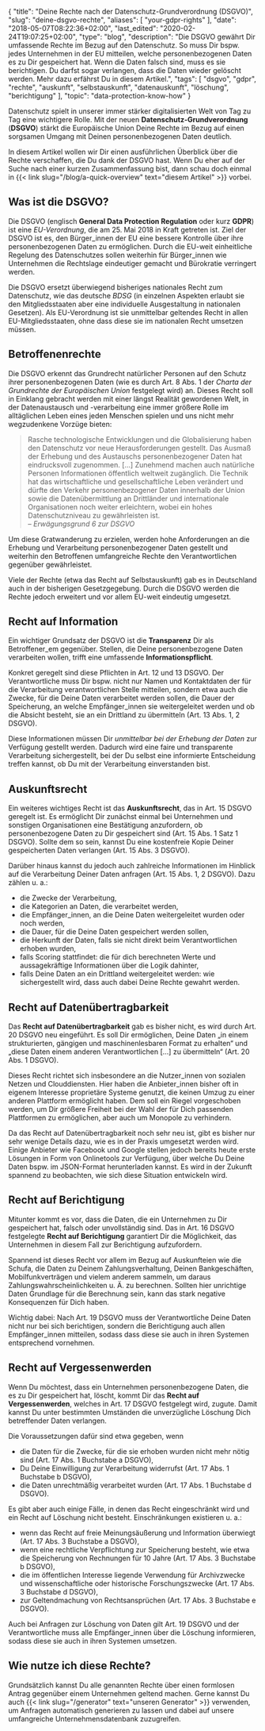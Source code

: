 {
    "title": "Deine Rechte nach der Datenschutz-Grundverordnung (DSGVO)",
    "slug": "deine-dsgvo-rechte",
    "aliases": [ "your-gdpr-rights" ],
    "date": "2018-05-07T08:22:36+02:00",
    "last_edited": "2020-02-24T19:07:25+02:00",
    "type": "blog",
    "description": "Die DSGVO gewährt Dir umfassende Rechte im Bezug auf den Datenschutz. So muss Dir bspw. jedes Unternehmen in der EU mitteilen, welche personenbezogenen Daten es zu Dir gespeichert hat. Wenn die Daten falsch sind, muss es sie berichtigen. Du darfst sogar verlangen, dass die Daten wieder gelöscht werden. Mehr dazu erfährst Du in diesem Artikel.",
    "tags": [ "dsgvo", "gdpr", "rechte", "auskunft", "selbstauskunft", "datenauskunft", "löschung", "berichtigung" ],
    "topic": "data-protection-know-how"
}

Datenschutz spielt in unserer immer stärker digitalisierten Welt von Tag zu Tag eine wichtigere Rolle. Mit der neuen **Datenschutz-Grundverordnung** (**DSGVO**) stärkt die Europäische Union Deine Rechte im Bezug auf einen sorgsamen Umgang mit Deinen personenbezogenen Daten deutlich.

In diesem Artikel wollen wir Dir einen ausführlichen Überblick über die Rechte verschaffen, die Du dank der DSGVO hast. Wenn Du eher auf der Suche nach einer kurzen Zusammenfassung bist, dann schau doch einmal in {{< link slug="/blog/a-quick-overview" text="diesem Artikel" >}} vorbei.

## Was ist die DSGVO?

Die DSGVO (englisch **General Data Protection Regulation** oder kurz **GDPR**) ist eine *EU-Verordnung*, die am 25. Mai 2018 in Kraft getreten ist. Ziel der DSGVO ist es, den Bürger_innen der EU eine bessere Kontrolle über ihre personenbezogenen Daten zu ermöglichen. Durch die EU-weit einheitliche Regelung des Datenschutzes sollen weiterhin für Bürger_innen wie Unternehmen die Rechtslage eindeutiger gemacht und Bürokratie verringert werden.

Die DSGVO ersetzt überwiegend bisheriges nationales Recht zum Datenschutz, wie das deutsche *BDSG* (in einzelnen Aspekten erlaubt sie den Mitgliedsstaaten aber eine individuelle Ausgestaltung in nationalen Gesetzen). Als EU-Verordnung ist sie unmittelbar geltendes Recht in allen EU-Mitgliedsstaaten, ohne dass diese sie im nationalen Recht umsetzen müssen.

## Betroffenenrechte

Die DSGVO erkennt das Grundrecht natürlicher Personen auf den Schutz ihrer personenbezogenen Daten (wie es durch Art. 8 Abs. 1 der *Charta der Grundrechte der Europäischen Union* festgelegt wird) an. Dieses Recht soll in Einklang gebracht werden mit einer längst Realität gewordenen Welt, in der Datenaustausch und -verarbeitung eine immer größere Rolle im alltäglichen Leben eines jeden Menschen spielen und uns nicht mehr wegzudenkene Vorzüge bieten:

> Rasche technologische Entwicklungen und die Globalisierung haben den Datenschutz vor neue Herausforderungen gestellt. Das Ausmaß der Erhebung und des Austauschs personenbezogener Daten hat eindrucksvoll zugenommen. […] Zunehmend machen auch natürliche Personen Informationen öffentlich weltweit zugänglich. Die Technik hat das wirtschaftliche und gesellschaftliche Leben verändert und dürfte den Verkehr personenbezogener Daten innerhalb der Union sowie die Datenübermittlung an Drittländer und internationale Organisationen noch weiter erleichtern, wobei ein hohes Datenschutzniveau zu gewährleisten ist.  
> – <cite>Erwägungsgrund 6 zur DSGVO</cite>

Um diese Gratwanderung zu erzielen, werden hohe Anforderungen an die Erhebung und Verarbeitung personenbezogener Daten gestellt und weiterhin den Betroffenen umfangreiche Rechte den Verantwortlichen gegenüber gewährleistet.

Viele der Rechte (etwa das Recht auf Selbstauskunft) gab es in Deutschland auch in der bisherigen Gesetzgegebung. Durch die DSGVO werden die Rechte jedoch erweitert und vor allem EU-weit eindeutig umgesetzt.

## Recht auf Information

Ein wichtiger Grundsatz der DSGVO ist die **Transparenz** Dir als Betroffener_em gegenüber. Stellen, die Deine personenbezogene Daten verarbeiten wollen, trifft eine umfassende **Informationspflicht**.

Konkret geregelt sind diese Pflichten in Art. 12 und 13 DSGVO. Der Verantwortliche muss Dir bspw. nicht nur Namen und Kontaktdaten der für die Verarbeitung verantwortlichen Stelle mitteilen, sondern etwa auch die Zwecke, für die Deine Daten verarbeitet werden sollen, die Dauer der Speicherung, an welche Empfänger_innen sie weitergeleitet werden und ob die Absicht besteht, sie an ein Drittland zu übermitteln (Art. 13 Abs. 1, 2 DSGVO).

Diese Informationen müssen Dir *unmittelbar bei der Erhebung der Daten* zur Verfügung gestellt werden. Dadurch wird eine faire und transparente Verarbeitung sichergestellt, bei der Du selbst eine informierte Entscheidung treffen kannst, ob Du mit der Verarbeitung einverstanden bist.

## Auskunftsrecht

Ein weiteres wichtiges Recht ist das **Auskunftsrecht**, das in Art. 15 DSGVO geregelt ist. Es ermöglicht Dir zunächst einmal bei Unternehmen und sonstigen Organisationen eine Bestätigung anzufordern, ob personenbezogene Daten zu Dir gespeichert sind (Art. 15 Abs. 1 Satz 1 DSGVO). Sollte dem so sein, kannst Du eine kostenfreie Kopie Deiner gespeicherten Daten verlangen (Art. 15 Abs. 3 DSGVO).

Darüber hinaus kannst du jedoch auch zahlreiche Informationen im Hinblick auf die Verarbeitung Deiner Daten anfragen (Art. 15 Abs. 1, 2 DSGVO). Dazu zählen u.&nbsp;a.:

* die Zwecke der Verarbeitung,
* die Kategorien an Daten, die verarbeitet werden,
* die Empfänger_innen, an die Deine Daten weitergeleitet wurden oder noch werden,
* die Dauer, für die Deine Daten gespeichert werden sollen,
* die Herkunft der Daten, falls sie nicht direkt beim Verantwortlichen erhoben wurden,
* falls Scoring stattfindet: die für dich berechneten Werte und aussagekräftige Informationen über die Logik dahinter,
* falls Deine Daten an ein Drittland weitergeleitet werden: wie sichergestellt wird, dass auch dabei Deine Rechte gewahrt werden.

## Recht auf Datenübertragbarkeit

Das **Recht auf Datenübertragbarkeit** gab es bisher nicht, es wird durch Art. 20 DSGVO neu eingeführt. Es soll Dir ermöglichen, Deine Daten „in einem strukturierten, gängigen und maschinenlesbaren Format zu erhalten“ und „diese Daten einem anderen Verantwortlichen […] zu übermitteln“ (Art. 20 Abs. 1 DSGVO).

Dieses Recht richtet sich insbesondere an die Nutzer_innen von sozialen Netzen und Clouddiensten. Hier haben die Anbieter_innen bisher oft in eigenem Interesse proprietäre Systeme genutzt, die keinen Umzug zu einer anderen Plattform ermöglicht haben. Dem soll ein Riegel vorgeschoben werden, um Dir größere Freiheit bei der Wahl der für Dich passenden Plattformen zu ermöglichen, aber auch um Monopole zu verhindern.

Da das Recht auf Datenübertragbarkeit noch sehr neu ist, gibt es bisher nur sehr wenige Details dazu, wie es in der Praxis umgesetzt werden wird. Einige Anbieter wie Facebook und Google stellen jedoch bereits heute erste Lösungen in Form von Onlinetools zur Verfügung, über welche Du Deine Daten bspw. im JSON-Format herunterladen kannst. Es wird in der Zukunft spannend zu beobachten, wie sich diese Situation entwickeln wird.

## Recht auf Berichtigung

Mitunter kommt es vor, dass die Daten, die ein Unternehmen zu Dir gespeichert hat, falsch oder unvollständig sind. Das in Art. 16 DSGVO festgelegte **Recht auf Berichtigung** garantiert Dir die Möglichkeit, das Unternehmen in diesem Fall zur Berichtigung aufzufordern.

Spannend ist dieses Recht vor allem im Bezug auf Auskunfteien wie die Schufa, die Daten zu Deinem Zahlungsverhaltung, Deinen Bankgeschäften, Mobilfunkverträgen und vielem anderem sammeln, um daraus Zahlungswahrscheinlichkeiten u.&nbsp;Ä. zu berechnen. Sollten hier unrichtige Daten Grundlage für die Berechnung sein, kann das stark negative Konsequenzen für Dich haben.

Wichtig dabei: Nach Art. 19 DSGVO muss der Verantwortliche Deine Daten nicht nur bei sich berichtigen, sondern die Berichtigung auch allen Empfänger_innen mitteilen, sodass dass diese sie auch in ihren Systemen entsprechend vornehmen.

## Recht auf Vergessenwerden

Wenn Du möchtest, dass ein Unternehmen personenbezogene Daten, die es zu Dir gespeichert hat, löscht, kommt Dir das **Recht auf Vergessenwerden**, welches in Art. 17 DSGVO festgelegt wird, zugute. Damit kannst Du unter bestimmten Umständen die unverzügliche Löschung Dich betreffender Daten verlangen.

Die Voraussetzungen dafür sind etwa gegeben, wenn

* die Daten für die Zwecke, für die sie erhoben wurden nicht mehr nötig sind (Art. 17 Abs. 1 Buchstabe a DSGVO),
* Du Deine Einwilligung zur Verarbeitung widerrufst (Art. 17 Abs. 1 Buchstabe b DSGVO),
* die Daten unrechtmäßig verarbeitet wurden (Art. 17 Abs. 1 Buchstabe d DSGVO).

Es gibt aber auch einige Fälle, in denen das Recht eingeschränkt wird und ein Recht auf Löschung nicht besteht. Einschränkungen existieren u.&nbsp;a.:

* wenn das Recht auf freie Meinungsäußerung und Information überwiegt (Art. 17 Abs. 3 Buchstabe a DSGVO),
* wenn eine rechtliche Verpflichtung zur Speicherung besteht, wie etwa die Speicherung von Rechnungen für 10 Jahre (Art. 17 Abs. 3 Buchstabe b DSGVO),
* die im öffentlichen Interesse liegende Verwendung für Archivzwecke und wissenschaftliche oder historische Forschungszwecke (Art. 17 Abs. 3 Buchstabe d DSGVO),
* zur Geltendmachung von Rechtsansprüchen (Art. 17 Abs. 3 Buchstabe e DSGVO).

Auch bei Anfragen zur Löschung von Daten gilt Art. 19 DSGVO und der Verantwortliche muss alle Empfänger_innen über die Löschung informieren, sodass diese sie auch in ihren Systemen umsetzen.

## Wie nutze ich diese Rechte?

Grundsätzlich kannst Du alle genannten Rechte über einen formlosen Antrag gegenüber einem Unternehmen geltend machen. Gerne kannst Du auch {{< link slug="/generator" text="unseren Generator" >}} verwenden, um Anfragen automatisch generieren zu lassen und dabei auf unsere umfangreiche Unternehmensdatenbank zuzugreifen.

<!-- Grundsätzlich kannst Du alle genannten Rechte über eine formlose Anfrage gegenüber einem Unternehmen geltend machen. Wie Du das konkret tun kannst und wie Dir {{< link slug="generator" text="unser Generator" >}} dabei hilft, erfährst Du in [diesem Artikel](#). /* TODO: Write and link article. */ -->
